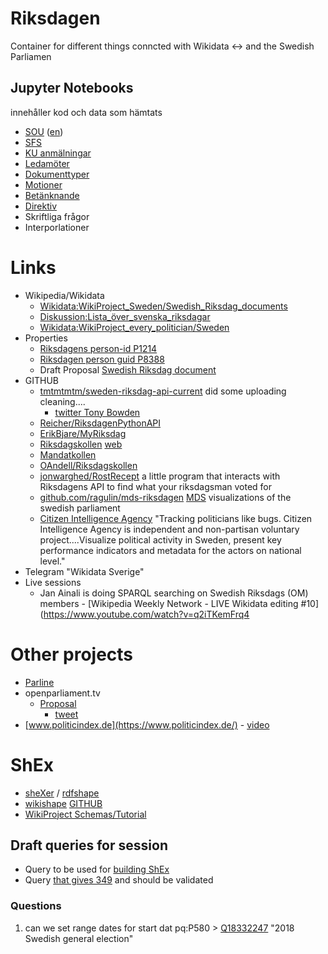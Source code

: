 # Riksdagen
Container for different things conncted with Wikidata <-> and the Swedish Parliamen
## Jupyter Notebooks
innehåller kod och data som hämtats
* [SOU](https://github.com/salgo60/open-data-examples/blob/master/Riksdagens%20dokument%20SOU.ipynb) ([en](https://github.com/salgo60/open-data-examples/blob/master/Riksdagens%20dokument%20Motioner-en.ipynb))
* [SFS](https://github.com/salgo60/open-data-examples/blob/master/Riksdagens%20dokument%20SFS.ipynb)
* [KU anmälningar](https://github.com/salgo60/open-data-examples/blob/master/Riksdagens%20dokument%20KU-anm%C3%A4lningar.ipynb)
* [Ledamöter](https://github.com/salgo60/open-data-examples/blob/master/Riksdagens%20ledam%C3%B6ter.ipynb)
* [Dokumenttyper](https://github.com/salgo60/open-data-examples/blob/master/Riksdagens%20dokumenttyper.ipynb)
* [Motioner](https://github.com/salgo60/open-data-examples/blob/master/Riksdagens%20dokument%20Motioner.ipynb)
* [Betänknande](https://github.com/salgo60/open-data-examples/blob/master/Riksdagens%20dokument%20Kommitt%C3%A9direktiv.ipynb)
* [Direktiv](https://github.com/salgo60/open-data-examples/blob/master/Riksdagens%20dokument%20Kommitt%C3%A9direktiv.ipynb)
* Skriftliga frågor 
* Interporlationer
# Links
* Wikipedia/Wikidata
  * [Wikidata:WikiProject_Sweden/Swedish_Riksdag_documents](https://www.wikidata.org/wiki/Wikidata:WikiProject_Sweden/Swedish_Riksdag_documents)
  * [Diskussion:Lista_över_svenska_riksdagar](https://sv.wikipedia.org/wiki/Diskussion:Lista_%C3%B6ver_svenska_riksdagar)
  * [Wikidata:WikiProject_every_politician/Sweden](https://www.wikidata.org/wiki/Wikidata:WikiProject_every_politician/Sweden)
* Properties
  * [Riksdagens person-id P1214](https://www.wikidata.org/wiki/Property:P1214)
  * [Riksdagen person guid P8388](https://www.wikidata.org/wiki/Property:P8388)
  * Draft Proposal [Swedish Riksdag document](https://www.wikidata.org/wiki/Wikidata:Property_proposal/Swedish_Riksdag_document)
* GITHUB
  * [tmtmtmtm/sweden-riksdag-api-current](https://github.com/tmtmtmtm/sweden-riksdag-api-current) did some uploading cleaning....
     * [twitter Tony Bowden](https://twitter.com/tmtm)
  * [Reicher/RiksdagenPythonAPI](https://github.com/Reicher/RiksdagenPythonAPI)
  * [ErikBjare/MyRiksdag](https://github.com/ErikBjare/MyRiksdag)
  * [Riksdagskollen](https://github.com/axelca/riksdagskollen) [web](https://rikskoll.netlify.app/)
  * [Mandatkollen](https://github.com/Iteam1337/mandatkollen)
  * [OAndell/Riksdagskollen](https://github.com/OAndell/Riksdagskollen) 
  * [jonwarghed/RostRecept](https://github.com/jonwarghed/RostRecept) a little program that interacts with Riksdagens API to find what your riksdagsman voted for
  * [github.com/ragulin/mds-riksdagen](https://github.com/ragulin/mds-riksdagen) [MDS](https://en.wikipedia.org/wiki/Multidimensional_scaling) visualizations of the swedish parliament
  * [Citizen Intelligence Agency](https://github.com/Hack23/cia) "Tracking politicians like bugs. Citizen Intelligence Agency is independent and non-partisan voluntary project....Visualize political activity in Sweden, present key performance indicators and metadata for the actors on national level."
* Telegram "Wikidata Sverige"
* Live sessions
  * Jan Ainali is doing SPARQL searching on Swedish Riksdags (OM) members - [Wikipedia Weekly Network - LIVE Wikidata editing #10](https://www.youtube.com/watch?v=q2iTKemFrq4
# Other projects 
* [Parline](https://data.ipu.org/)
* openparliament.tv
  * [Proposal](https://openparliament.tv/proposal)
    * [tweet](https://twitter.com/OpenHypervideo/status/1270285255107399685)
* [www.politicindex.de](https://www.politicindex.de/) - [video](https://www.youtube.com/watch?v=OzwCqMdXHjs&feature=youtu.be)

# ShEx
<a name="ShEx"></a>
* [sheXer](http://shexer.weso.es/) / [rdfshape](http://rdfshape.weso.es) 
 * [wikishape](http://wikishape.weso.es/) [GITHUB](https://github.com/weso/wikishape/issues)
* [WikiProject Schemas/Tutorial](https://www.wikidata.org/wiki/Wikidata:WikiProject_Schemas/Tutorial)
## Draft queries for session
* Query to be used for [building ShEx](https://w.wiki/W56)
* Query [that gives 349](https://w.wiki/W54) and should be validated
### Questions
1. can we set range dates for start dat pq:P580 > [Q18332247](https://www.wikidata.org/wiki/Q18332247) "2018 Swedish general election"
